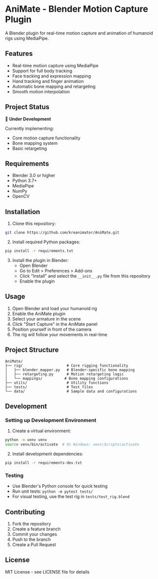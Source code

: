 # AniMate - Blender Motion Capture Plugin

A Blender plugin for real-time motion capture and animation of humanoid rigs using MediaPipe.

## Features

- Real-time motion capture using MediaPipe
- Support for full body tracking
- Face tracking and expression mapping
- Hand tracking and finger animation
- Automatic bone mapping and retargeting
- Smooth motion interpolation

## Project Status

🚧 **Under Development**

Currently implementing:
- Core motion capture functionality
- Bone mapping system
- Basic retargeting

## Requirements

- Blender 3.0 or higher
- Python 3.7+
- MediaPipe
- NumPy
- OpenCV

## Installation

1. Clone this repository:
```bash
git clone https://github.com/kreanimator/AniMate.git
```

2. Install required Python packages:
```bash
pip install -r requirements.txt
```

3. Install the plugin in Blender:
   - Open Blender
   - Go to Edit > Preferences > Add-ons
   - Click "Install" and select the `__init__.py` file from this repository
   - Enable the plugin

## Usage

1. Open Blender and load your humanoid rig
2. Enable the AniMate plugin
3. Select your armature in the scene
4. Click "Start Capture" in the AniMate panel
5. Position yourself in front of the camera
6. The rig will follow your movements in real-time

## Project Structure

```
AniMate/
├── rig/                    # Core rigging functionality
│   ├── blender_mapper.py   # Blender-specific bone mapping
│   ├── retargeting.py      # Motion retargeting logic
│   └── mappings/          # Bone mapping configurations
├── utils/                  # Utility functions
├── tests/                  # Test files
└── data/                   # Sample data and configurations
```

## Development

### Setting up Development Environment

1. Create a virtual environment:
```bash
python -m venv venv
source venv/bin/activate  # On Windows: venv\Scripts\activate
```

2. Install development dependencies:
```bash
pip install -r requirements-dev.txt
```

### Testing

- Use Blender's Python console for quick testing
- Run unit tests: `python -m pytest tests/`
- For visual testing, use the test rig in `tests/test_rig.blend`

## Contributing

1. Fork the repository
2. Create a feature branch
3. Commit your changes
4. Push to the branch
5. Create a Pull Request

## License

MIT License - see LICENSE file for details 